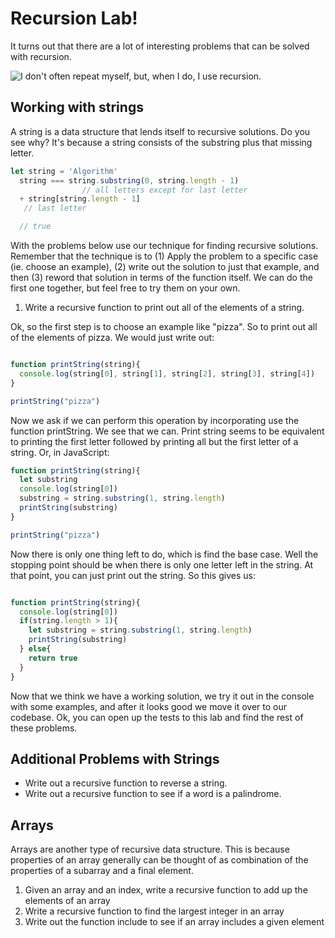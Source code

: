 # Recursion Lab!

It turns out that there are a lot of interesting problems that can be solved with recursion.

![I don't often repeat myself, but, when I do, I use recursion.](https://s3-us-west-2.amazonaws.com/curriculum-content/web-development/algorithms/recursion-interesting.jpg)

## Working with strings
A string is a data structure that lends itself to recursive solutions. Do you see why? It's because a string consists of the substring plus that missing letter.

```js
let string = 'Algorithm'
  string === string.substring(0, string.length - 1)
				// all letters except for last letter
  + string[string.length - 1]
   // last letter

  // true
```

With the problems below use our technique for finding recursive solutions. Remember that the technique is to (1) Apply the problem to a specific case (ie. choose an example), (2) write out the solution to just that example, and then (3) reword that solution in terms of the function itself. We can do the first one together, but feel free to try them on your own.

1. Write a recursive function to print out all of the elements of a string.

Ok, so the first step is to choose an example like "pizza". So to print out all of the elements of pizza. We would just write out:

```js

function printString(string){
  console.log(string[0], string[1], string[2], string[3], string[4])
}

printString("pizza")
```

Now we ask if we can perform this operation by incorporating use the function printString. We see that we can. Print string seems to be equivalent to printing the first letter followed by printing all but the first letter of a string. Or, in JavaScript:

```js
function printString(string){
  let substring
  console.log(string[0])
  substring = string.substring(1, string.length)
  printString(substring)
}

printString("pizza")
```

Now there is only one thing left to do, which is find the base case. Well the stopping point should be when there is only one letter left in the string. At that point, you can just print out the string. So this gives us:

```js

function printString(string){
  console.log(string[0])
  if(string.length > 1){
    let substring = string.substring(1, string.length)
    printString(substring)
  } else{
    return true
  }
}

```


Now that we think we have a working solution, we try it out in the console with some examples, and after it looks good we move it over to our codebase. Ok, you can open up the tests to this lab and find the rest of these problems.

## Additional Problems with Strings

* Write out a recursive function to reverse a string.
* Write out a recursive function to see if a word is a palindrome.

## Arrays

Arrays are another type of recursive data structure. This is because properties of an array generally can be thought of as combination of the properties of a subarray and a final element.

1. Given an array and an index, write a recursive function to add up the elements of an array
2. Write a recursive function to find the largest integer in an array
3. Write out the function include to see if an array includes a given element
